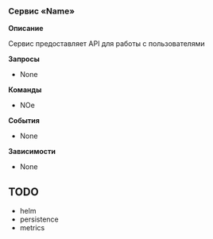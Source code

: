 ### Сервис «Name»

**Описание**

Сервис предоставляет API для работы с пользователями

**Запросы**

- None

**Команды**

- NOe

**События**

- None

**Зависимости**

- None

## TODO

- helm
- persistence
- metrics